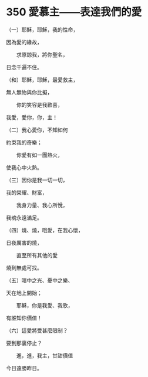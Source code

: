 # 350 愛慕主——表達我們的愛

（一）耶穌，耶穌，我的性命，

因為愛的緣故，

　　求原諒我，將你聖名，

日念千遍不住。

（和）耶穌，耶穌，最愛救主，

無人無物與你比擬，

　　你的笑容是我歡喜，

我愛，愛你，你，主！

（二）我心愛你，不知如何

約束我的奇樂；

　　你愛有如一團熱火，

使我心中火熱。

（三）因你是我一切一切，

我的榮耀、財富，

　　我身力量、我心所悅，

我魂永遠滿足。

（四）燒、燒，哦愛，在我心懷，

日夜厲害的燒，

　　直至所有其他的愛

燒到無處可找。

（五）暗中之光、憂中之樂、

天在地上開始；

　　耶穌，你是我愛、我歌，

有誰知你價值！

（六）這愛將受甚麼限制？

要到那裏停止？

　　進，進，我主，甘甜價值

今日遠勝昨日。

